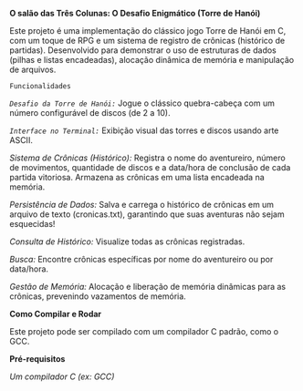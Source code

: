 **O salão das Três Colunas: O Desafio Enigmático (Torre de Hanói)**

Este projeto é uma implementação do clássico jogo Torre de Hanói em C, com um toque de RPG e um sistema de registro de crônicas (histórico de partidas). 
Desenvolvido para demonstrar o uso de estruturas de dados (pilhas e listas encadeadas), alocação dinâmica de memória e manipulação de arquivos.

``Funcionalidades``

_``Desafio da Torre de Hanói:``_ Jogue o clássico quebra-cabeça com um número configurável de discos (de 2 a 10).

_``Interface no Terminal:``_ Exibição visual das torres e discos usando arte ASCII.

_Sistema de Crônicas (Histórico):_ Registra o nome do aventureiro, número de movimentos, quantidade de discos e a data/hora de conclusão de cada partida vitoriosa.
Armazena as crônicas em uma lista encadeada na memória.

_Persistência de Dados:_ Salva e carrega o histórico de crônicas em um arquivo de texto (cronicas.txt), garantindo que suas aventuras não sejam esquecidas!

_Consulta de Histórico:_ Visualize todas as crônicas registradas.

_Busca:_ Encontre crônicas específicas por nome do aventureiro ou por data/hora.

_Gestão de Memória:_ Alocação e liberação de memória dinâmicas para as crônicas, prevenindo vazamentos de memória.

**Como Compilar e Rodar**

Este projeto pode ser compilado com um compilador C padrão, como o GCC.

**Pré-requisitos**

_Um compilador C (ex: GCC)_

